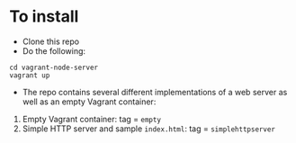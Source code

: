 # To install

- Clone this repo
- Do the following:
```
cd vagrant-node-server
vagrant up
```

- The repo contains several different implementations of a web server as well as an empty Vagrant container:

1. Empty Vagrant container: tag = `empty`
2. Simple HTTP server and sample `index.html`: tag = `simplehttpserver`

